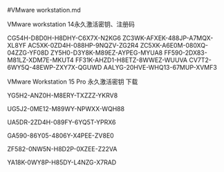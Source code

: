 #VMware workstation.md


VMware workstation 14永久激活密钥、注册码

CG54H-D8D0H-H8DHY-C6X7X-N2KG6
ZC3WK-AFXEK-488JP-A7MQX-XL8YF
AC5XK-0ZD4H-088HP-9NQZV-ZG2R4
ZC5XK-A6E0M-080XQ-04ZZG-YF08D
ZY5H0-D3Y8K-M89EZ-AYPEG-MYUA8
FF590-2DX83-M81LZ-XDM7E-MKUT4
FF31K-AHZD1-H8ETZ-8WWEZ-WUUVA
CV7T2-6WY5Q-48EWP-ZXY7X-QGUWD
AALYG-20HVE-WHQ13-67MUP-XVMF3

 

 

VMware Workstation 15 Pro 永久激活密钥 下载

YG5H2-ANZ0H-M8ERY-TXZZZ-YKRV8

UG5J2-0ME12-M89WY-NPWXX-WQH88

UA5DR-2ZD4H-089FY-6YQ5T-YPRX6

GA590-86Y05-4806Y-X4PEE-ZV8E0

ZF582-0NW5N-H8D2P-0XZEE-Z22VA

YA18K-0WY8P-H85DY-L4NZG-X7RAD